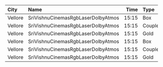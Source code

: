 | City    | Name                               |  Time | Type   | Price | Capacity | Booked |
| :------ | :--------------------------------- | ----: | :----- | ----: | -------: | -----: |
| Vellore | SriVishnuCinemasRgbLaserDolbyAtmos | 15:15 | Box    |  130₹ |       19 |     19 |
| Vellore | SriVishnuCinemasRgbLaserDolbyAtmos | 15:15 | Couple |  130₹ |       15 |      0 |
| Vellore | SriVishnuCinemasRgbLaserDolbyAtmos | 15:15 | Gold   |  110₹ |      203 |    105 |
| Vellore | SriVishnuCinemasRgbLaserDolbyAtmos | 15:15 | Box    |  130₹ |       18 |     18 |
| Vellore | SriVishnuCinemasRgbLaserDolbyAtmos | 15:15 | Couple |  130₹ |       20 |      2 |
| Vellore | SriVishnuCinemasRgbLaserDolbyAtmos | 15:15 | Gold   |  110₹ |      247 |    133 |